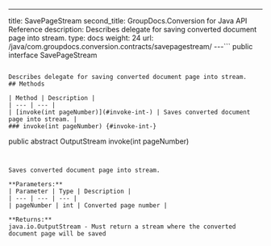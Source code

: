 ---
title: SavePageStream
second_title: GroupDocs.Conversion for Java API Reference
description: Describes delegate for saving converted document page into stream.
type: docs
weight: 24
url: /java/com.groupdocs.conversion.contracts/savepagestream/
---```
public interface SavePageStream
```

Describes delegate for saving converted document page into stream.
## Methods

| Method | Description |
| --- | --- |
| [invoke(int pageNumber)](#invoke-int-) | Saves converted document page into stream. |
### invoke(int pageNumber) {#invoke-int-}
```
public abstract OutputStream invoke(int pageNumber)
```


Saves converted document page into stream.

**Parameters:**
| Parameter | Type | Description |
| --- | --- | --- |
| pageNumber | int | Converted page number |

**Returns:**
java.io.OutputStream - Must return a stream where the converted document page will be saved
